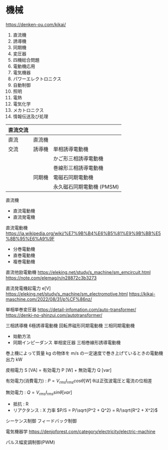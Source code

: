 # 機械

https://denken-ou.com/kikai/

1. 直流機
1. 誘導機
1. 同期機
1. 変圧器
1. 四機総合問題
1. 電動機応用
1. 電気機器
1. パワーエレクトロニクス
1. 自動制御
1. 照明
1. 電熱
1. 電気化学
1. メカトロニクス
1. 情報伝送及び処理

|直流交流|||
|:--|:--|:--|
|直流|直流機||
|交流|誘導機|単相誘導電動機|
|　　|　　　|かご形三相誘導電動機|
|　　|　　　|巻線形三相誘導電動機|
|　　|同期機|電磁石同期電動機|
|　　|　　　|永久磁石同期電動機 (PMSM)|

直流機
- 直流電動機
- 直流発電機

直流電動機
https://ja.wikipedia.org/wiki/%E7%9B%B4%E6%B5%81%E9%9B%BB%E5%8B%95%E6%A9%9F
- 分巻電動機
- 直巻電動機
- 複巻電動機

直流他励電動機
https://eleking.net/study/s_machine/sm_emcircuit.html
https://note.com/elemag/n/n28872c3b3273

直流発電機起電力 e[V]
https://eleking.net/study/s_machine/sm_electromotive.html
https://kikai-maschine.com/2022/08/31/p%CF%86nz/

単相単巻変圧器
https://detail-infomation.com/auto-transformer/
https://denki-no-shinzui.com/autotransformer/

三相誘導機
6極誘導電動機
回転界磁形同期電動機
三相同期電動機
- 始動方法
- 同期インピーダンス
単相変圧器
三相巻線形誘導電動機

巻上機によって質量  kg の物体を  m/s の一定速度で巻き上げているときの電動機出力 kW

皮相電力 S [VA] = 有効電力 P [W] + 無効電力 Q [var]

有効電力(消費電力) : $P = V_{rms}I_{rms} cos θ [W]$ θは正弦波電圧と電流の位相差

無効電力 : $Q = V_{rms}I_{rms} sin θ [var]$

- 抵抗 : R
- リアクタンス : X
力率 $P/S = P/\sqrt{P^2 + Q^2} = R/\sqrt{R^2 + X^2}$

シーケンス制御
フィードバック制御

電気機器学
https://denjoforest.com/category/electricity/electric-machine


パルス幅変調制御(PWM)
